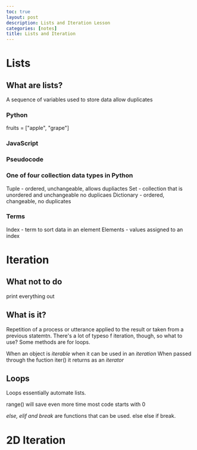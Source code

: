 ```yaml
---
toc: true
layout: post
description: Lists and Iteration Lesson
categories: [notes]
title: Lists and Iteration
---
```


# Lists

## What are lists?

A sequence of variables
used to store data
allow duplicates
### Python

fruits = ["apple", "grape"]
### JavaScript

### Pseudocode

### One of four collection data types in Python

Tuple - ordered, unchangeable, allows dupliactes
Set - collection that is unordered and unchangeable no duplicaes
Dictionary - ordered, changeable, no duplicates
### Terms

Index - term to sort data in an element
Elements - values assigned to an index
# Iteration

## What not to do

print everything out

## What is it?

Repetition of a process or utterance applied to the result or taken from a previous statemtn. There's a lot of typeso f iteration, though, so what to use? Some methods are for loops.

When an object is *iterable* when it can be used in an *iteration*
When passed through the fuction iter() it returns as an *iterator*

## Loops

Loops essentially automate lists.

range() will save even more time
most code starts with 0

*else, elif and break* are functions that can be used.
else
else if
break.

# 2D Iteration


